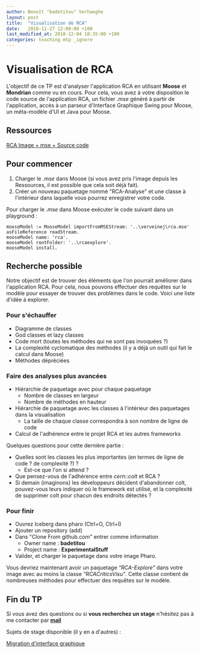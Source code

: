 ```yaml
---
author: Benoît "badetitou" Verhaeghe
layout: post
title:  "Visualisation de RCA"
date:   2018-11-27 12:00:00 +100
last_modified_at: 2018-12-04 10:35:00 +100
categories: teaching mtp _ignore
---
```


# Visualisation de RCA

L'objectif de ce TP est d'analyser l'application RCA en utilisant **Moose** et **Mondrian** comme vu en cours.
Pour cela, vous avez à votre disposition le code source de l'application RCA,
  un fichier _.mse_ généré à partir de l'application,
  accès à un parseur d'Interface Graphique Swing pour Moose,
  un méta-modèle d'UI et Java pour Moose.

## Ressources

[RCA Image + mse + Source code](../../../files/rcaexplore.zip)

## Pour commencer

1. Charger le _.mse_ dans Moose (si vous avez pris l'image depuis les Ressources, il est possible que cela soit déjà fait).
2. Créer un nouveau paquetage nommé "RCA-Analyse" et une classe à l'intérieur dans laquelle vous pourrez enregistrer votre code.

Pour charger le _.mse_ dans Moose exécuter le code suivant dans un playground :

```st
mooseModel := MooseModel importFromMSEStream: '..\verveinej\rca.mse' asFileReference readStream.
mooseModel name: 'rca'. 
mooseModel rootFolder: '..\rcaexplore'.
mooseModel install.
```

## Recherche possible

Notre objectif est de trouver des éléments que l'on pourrait améliorer dans l'application RCA.
Pour cela, nous pouvons effectuer des requêtes sur le modèle pour essayer de trouver des problèmes dans le code.
Voici une liste d'idée à explorer.

### Pour s'échauffer

- Diagramme de classes
- God classes et lazy classes
- Code mort (toutes les méthodes qui ne sont pas invoquées ?)
- La complexité cyclomatique des méthodes (il y a déjà un outil qui fait le calcul dans Moose)
- Méthodes dépréciées

### Faire des analyses plus avancées

- Hiérarchie de paquetage avec pour chaque paquetage
  - Nombre de classes en largeur
  - Nombre de méthodes en hauteur
- Hiérarchie de paquetage avec les classes à l'intérieur des paquetages dans la visualisation
  - La taille de chaque classe correspondra à son nombre de ligne de code
- Calcul de l'adhérence entre le projet RCA et les autres frameworks

Quelques questions pour cette dernière partie :

- Quelles sont les classes les plus importantes (en termes de ligne de code ? de complexité ?) ?
  - Est-ce que l'on si attend ?
- Que pensez-vous de l'adhérence entre _cern::colt_ et RCA ?
- Si demain (imaginons) les développeurs décident d'abandonner colt, pouvez-vous leurs indiquer où le framework est utilisé, et la complexité de supprimer colt pour chacun des endroits détectés ?

### Pour finir

- Ouvrez Iceberg dans pharo (Ctrl+O, Ctrl+I)
- Ajouter un repository (add)
- Dans "Clone From github.com" entrer comme information
  - Owner name : **badetitou**
  - Project name : **ExperimentalStuff**
- Valider, et charger le paquetage dans votre image Pharo.

Vous devriez maintenant avoir un paquetage _"RCA-Explore"_ dans votre image avec au moins la classe _"RCACriticsVisu"_.
Cette classe contient de nombreuses méthodes pour effectuer des requêtes sur le modèle.

## Fin du TP

Si vous avez des questions ou si **vous recherchez un stage** n'hésitez pas à me contacter par **[mail](mailto:badetitou@gmail.com)**

Sujets de stage disponible (il y en a d'autres) :

[Migration d'interface graphique](https://berger-levrault-career.talent-soft.com/offre-de-emploi/emploi-stage-developpement-d-un-gui-builder-h-f_59.aspx)